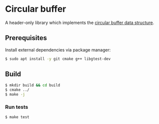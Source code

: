 # Circular buffer

A header-only library which implements the [circular buffer data structure](https://en.wikipedia.org/wiki/Circular_buffer).

## Prerequisites

Install external dependencies via package manager:
```sh
$ sudo apt install -y git cmake g++ libgtest-dev
```

## Build

```sh
$ mkdir build && cd build
$ cmake ../
$ make -j
```

### Run tests
```sh
$ make test
```
